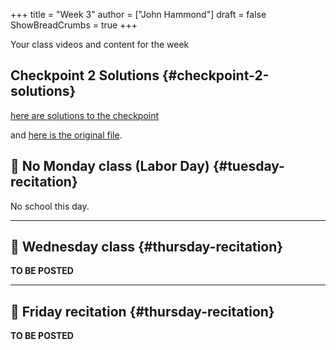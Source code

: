 +++
title = "Week 3"
author = ["John Hammond"]
draft = false
ShowBreadCrumbs = true
+++

Your class videos and content for the week
<!--more-->


## Checkpoint 2 Solutions {#checkpoint-2-solutions}

[here are solutions to the checkpoint](https://cloud.math.wichita.edu/s/jNHeE56Lr9z7AEK)

and [here is the original file](https://cloud.math.wichita.edu/s/D5nHyaGYM9dx7BB).


## 🎥 No Monday class (Labor Day) {#tuesday-recitation}

No school this day.

---


## 🎥 Wednesday class {#thursday-recitation}

**TO BE POSTED**

---


## 🎥 Friday recitation {#thursday-recitation}

**TO BE POSTED**
